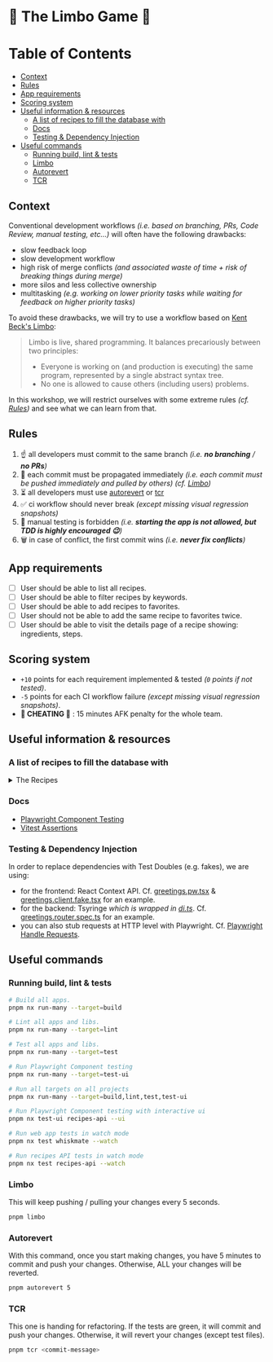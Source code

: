 # 💃 The Limbo Game 🕺

# Table of Contents

- [Context](#context)
- [Rules](#rules)
- [App requirements](#app-requirements)
- [Scoring system](#scoring-system)
- [Useful information & resources](#useful-information--resources)
  - [A list of recipes to fill the database with](#a-list-of-recipes-to-fill-the-database-with)
  - [Docs](#docs)
  - [Testing & Dependency Injection](#testing--dependency-injection)
- [Useful commands](#useful-commands)
  - [Running build, lint & tests](#running-build-lint--tests)
  - [Limbo](#limbo)
  - [Autorevert](#autorevert)
  - [TCR](#tcr)

## Context

Conventional development workflows _(i.e. based on branching, PRs, Code Review, manual testing, etc...)_ will often have the following drawbacks:

- slow feedback loop
- slow development workflow
- high risk of merge conflicts _(and associated waste of time + risk of breaking things during merge)_
- more silos and less collective ownership
- multitasking _(e.g. working on lower priority tasks while waiting for feedback on higher priority tasks)_

To avoid these drawbacks, we will try to use a workflow based on [Kent Beck's Limbo](https://medium.com/@kentbeck_7670/limbo-scaling-software-collaboration-afd4f00db4b):
> Limbo is live, shared programming. It balances precariously between two principles:
> - Everyone is working on (and production is executing) the same program, represented by a single abstract syntax tree.
> - No one is allowed to cause others (including users) problems.

In this workshop, we will restrict ourselves with some extreme rules _(cf. [Rules](#rules))_ and see what we can learn from that.

## Rules

1. ☝️ all developers must commit to the same branch _(i.e. **no branching** / **no PRs**)_
2. 🤝 each commit must be propagated immediately _(i.e. each commit must be pushed immediately and pulled by others)_ _(cf. [Limbo](#limbo))_
3. ⏳ all developers must use [autorevert](#autorevert) or [tcr](#tcr)
4. ✅ ci workflow should never break _(except missing visual regression snapshots)_
5. 🤖 manual testing is forbidden _(i.e. **starting the app is not allowed, but TDD is highly encouraged 😉**)_
6. 🗑️ in case of conflict, the first commit wins _(i.e. **never fix conflicts**)_

## App requirements

- [ ] User should be able to list all recipes.
- [ ] User should be able to filter recipes by keywords.
- [ ] User should be able to add recipes to favorites.
- [ ] User should not be able to add the same recipe to favorites twice.
- [ ] User should be able to visit the details page of a recipe showing: ingredients, steps.

## Scoring system

- `+10` points for each requirement implemented & tested _(`0` points if not tested)_.
- `-5` points for each CI workflow failure _(except missing visual regression snapshots)_.
- **🚨 CHEATING 🚨** : 15 minutes AFK penalty for the whole team.

## Useful information & resources

### A list of recipes to fill the database with
<details>
  <summary>The Recipes</summary>

```json
{
  "recipes": [
    {
      "id": "rec_1",
      "name": "Creamy Tomato Basil Pasta",
      "description": "A simple and delicious pasta dish with a creamy tomato basil sauce.",
      "pictureUrl": "https://dishingouthealth.com/wp-content/uploads/2022/09/CreamyTomatoPasta_Square.jpg",
      "steps": [
        "Cook the pasta according to package directions.",
        "While the pasta is cooking, heat the olive oil in a large skillet over medium heat.",
        "Add the garlic and cook until fragrant, about 30 seconds.",
        "Add the diced tomatoes, tomato paste, and basil. Bring to a simmer and cook for 10 minutes.",
        "Stir in the heavy cream and season with salt and pepper to taste.",
        "Drain the pasta and add it to the skillet with the sauce. Toss to coat.",
        "Serve immediately with grated Parmesan cheese."
      ],
      "ingredients": [
        "1 pound pasta",
        "1/4 cup olive oil",
        "3 cloves garlic, minced",
        "1 (14.5-ounce) can diced tomatoes, undrained",
        "2 tablespoons tomato paste",
        "1/2 cup fresh basil, chopped",
        "1/2 cup heavy cream",
        "Salt and pepper to taste"
      ]
    },
    {
      "id": "rec_2",
      "name": "Chili Cheese Quesadillas",
      "description": "A classic comfort food that's easy to make and always satisfying.",
      "pictureUrl": "https://mylifecookbook.com/wp-content/uploads/2022/11/chili-quesadilla-closeupSQ.jpg",
      "steps": [
        "Heat a large skillet over medium heat.",
        "Place a tortilla on the skillet and sprinkle with cheese.",
        "Top the cheese with your favorite chili toppings, such as shredded beef, beans, and onions.",
        "Add another tortilla to the top and press down gently.",
        "Cook for 2-3 minutes per side, or until the tortilla is golden brown and the cheese is melted.",
        "Cut the quesadilla into wedges and serve immediately."
      ],
      "ingredients": [
        "2 large flour tortillas",
        "1 cup shredded cheddar cheese",
        "1/2 cup chili, heated",
        "Shredded beef, beans, onions, and other toppings of your choice"
      ]
    },
    {
      "id": "rec_3",
      "name": "Chocolate Chip Cookies",
      "description": "A classic recipe that's always a hit.",
      "pictureUrl": "https://handletheheat.com/wp-content/uploads/2020/10/BAKERY-STYLE-CHOCOLATE-CHIP-COOKIES-9-637x637-1.jpg",
      "steps": [
        "Preheat oven to 375 degrees F (190 degrees C). Line baking sheets with parchment paper.",
        "In a large bowl, cream together the butter and sugars until light and fluffy. Beat in the egg and vanilla extract.",
        "In a separate bowl, whisk together the flour, baking soda, and salt. Gradually add to the wet ingredients, mixing until just combined. Do not overmix.",
        "Stir in the chocolate chips. Drop by rounded tablespoons onto the prepared baking sheets.",
        "Bake for 9-11 minutes, or until the edges are golden brown and the centers are set.",
        "Let the cookies cool on the baking sheets for a few minutes before transferring to a wire rack to cool completely."
      ],
      "ingredients": [
        "1 cup (2 sticks) unsalted butter, softened",
        "1 1/2 cups granulated sugar",
        "3/4 cup packed light brown sugar",
        "2 large eggs",
        "1 teaspoon pure vanilla extract",
        "2 1/2 cups all-purpose flour",
        "1 teaspoon baking soda",
        "1/2 teaspoon salt",
        "2 cups semisweet chocolate chips"
      ]
    },
    {
      "id": "rec_4",
      "name": "Savory Potato Pancakes",
      "description": "These savory potato pancakes are a delicious and easy-to-make appetizer or side dish. They are made with simple ingredients that you probably already have on hand.",
      "pictureUrl": "https://therecipecritic.com/wp-content/uploads/2021/02/potatopancakeshero.jpg",
      "steps": [
        "Peel and thinly slice the potatoes.",
        "In a large bowl, combine the potatoes, flour, eggs, parsley, salt, and pepper.",
        "Heat the oil in a large skillet over medium heat.",
        "Drop spoonfuls of potato mixture into the hot oil and cook until golden brown on both sides.",
        "Drain on paper towels and serve warm."
      ],
      "ingredients": [
        "2 pounds russet potatoes, peeled and thinly sliced",
        "1/2 cup all-purpose flour",
        "2 eggs",
        "1 tablespoon chopped fresh parsley",
        "1 teaspoon salt",
        "1/2 teaspoon black pepper",
        "Oil for frying"
      ]
    },
    {
      "id": "rec_5",
      "name": "Classic Margherita Pizza",
      "description": "A classic pizza recipe that's always a crowd-pleaser. Made with a simple dough, homemade tomato sauce, fresh mozzarella cheese, and basil, this pizza is sure to satisfy your cravings.",
      "pictureUrl": "https://ohsweetbasil.com/wp-content/uploads/four-cheese-margherita-pizza-recipe-12-scaled-1400x2100.jpg",
      "steps": [
        "In a large bowl, whisk together 2 cups of warm water, 1 teaspoon of sugar, and 1 packet of yeast. Let it sit for 5 minutes until foamy.",
        "Add 3 ½ cups of all-purpose flour, 2 tablespoons of olive oil, and 1 teaspoon of salt to the yeast mixture. Mix until a dough forms.",
        "Knead the dough on a lightly floured surface for 10 minutes, or until smooth and elastic.",
        "Place the dough in a lightly oiled bowl, cover with plastic wrap, and let it rise in a warm place for 1 hour, or until doubled in size.",
        "Preheat the oven to 450°F (230°C).",
        "While the dough is rising, make the tomato sauce. Heat 1 tablespoon of olive oil in a saucepan over medium heat. Add 1 clove of minced garlic and cook for 30 seconds until fragrant.",
        "Add 1 (28-ounce) can of crushed tomatoes and ½ teaspoon of salt. Bring to a simmer and cook for 15 minutes, or until the sauce has thickened.",
        "Stretch or roll the dough out into a 12-inch circle. Transfer the dough to a lightly greased pizza pan.",
        "Spread the tomato sauce evenly over the crust.",
        "Top with 8 ounces of shredded mozzarella cheese.",
        "Arrange 12 fresh basil leaves on top of the cheese.",
        "Bake for 10-15 minutes, or until the crust is golden brown and the cheese is melted and bubbly.",
        "Cut into slices and serve immediately."
      ],
      "ingredients": [
        "2 cups of warm water",
        "1 teaspoon of sugar",
        "1 packet of yeast",
        "3 ½ cups of all-purpose flour",
        "2 tablespoons of olive oil",
        "1 teaspoon of salt",
        "1 (28-ounce) can of crushed tomatoes",
        "1 clove of minced garlic",
        "8 ounces of shredded mozzarella cheese",
        "12 fresh basil leaves"
      ]
    },
    {
      "id": "rec_6",
      "name": "Tartiflette",
      "description": "A traditional French dish made with potatoes, Reblochon cheese, and lardons.",
      "pictureUrl": "https://img.taste.com.au/VqLW9HQ7/w720-h480-cfill-q80/taste/2017/06/tartiflette-127553-1.jpg",
      "steps": [
        "Preheat oven to 400°F (200°C).",
        "Slice potatoes thinly.",
        "In a large skillet, cook lardons over medium heat until crispy.",
        "Arrange potatoes in a greased baking dish.",
        "Pour half of the crème fraîche over the potatoes.",
        "Add lardons and sprinkle with salt and pepper.",
        "Cut the Reblochon cheese into wedges and arrange them on top of the potatoes.",
        "Cover with the remaining crème fraîche.",
        "Bake for 30-40 minutes, or until potatoes are tender and cheese is melted and bubbly.",
        "Serve hot."
      ],
      "ingredients": [
        "6 medium potatoes",
        "8 ounces smoked bacon, diced",
        "14 ounces Reblochon cheese, cut into wedges",
        "1 cup crème fraîche",
        "Salt and pepper to taste"
      ]
    }
  ]
}
```
</details>

### Docs

- [Playwright Component Testing](https://playwright.dev/docs/test-components)
- [Vitest Assertions](https://vitest.dev/api/expect.html)

### Testing & Dependency Injection

In order to replace dependencies with Test Doubles (e.g. fakes), we are using:

- for the frontend: React Context API. Cf. [greetings.pw.tsx](apps/whiskmate/src/app/greetings/greetings.pw.tsx) & [greetings.client.fake.tsx](apps/whiskmate/src/app/greetings/greetings.client.fake.tsx) for an example.
- for the backend: Tsyringe _which is wrapped in [di.ts](apps/recipes-api/src/di.ts)_. Cf. [greetings.router.spec.ts](apps/recipes-api/src/greetings/greetings.router.spec.ts) for an example.
- you can also stub requests at HTTP level with Playwright. Cf. [Playwright Handle Requests](https://playwright.dev/docs/network#handle-requests).

## Useful commands

### Running build, lint & tests

```sh
# Build all apps.
pnpm nx run-many --target=build

# Lint all apps and libs.
pnpm nx run-many --target=lint

# Test all apps and libs.
pnpm nx run-many --target=test

# Run Playwright Component testing
pnpm nx run-many --target=test-ui

# Run all targets on all projects
pnpm nx run-many --target=build,lint,test,test-ui

# Run Playwright Component testing with interactive ui
pnpm nx test-ui recipes-api --ui

# Run web app tests in watch mode
pnpm nx test whiskmate --watch

# Run recipes API tests in watch mode
pnpm nx test recipes-api --watch
```

### Limbo

This will keep pushing / pulling your changes every 5 seconds.

```sh
pnpm limbo
```

### Autorevert

With this command, once you start making changes, you have 5 minutes to commit and push your changes. Otherwise, ALL your changes will be reverted.

```sh
pnpm autorevert 5
```

### TCR

This one is handing for refactoring.
If the tests are green, it will commit and push your changes. Otherwise, it will revert your changes (except test files).

```sh
pnpm tcr <commit-message>
```
